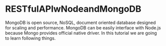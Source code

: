# RESTfulAPIwNodeandMongoDB
MongoDB is open source, NoSQL, document oriented database designed for scaling and performance. MongoDB can be easily interface with Node.js because Mongo provides official native driver. In this tutorial we are going to learn following things.
